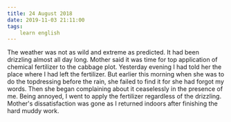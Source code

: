 ```yaml
---
title: 24 August 2018
date: 2019-11-03 21:11:00
tags:
    learn english
---
```


The weather was not as wild and extreme as predicted. It had been drizzling almost all day long. 
Mother said it was time for top application of chemical fertilizer to the cabbage plot. Yesterday evening I had told her the place where I had left the fertilizer. But earlier this morning when she was to do the topdressing before the rain, she failed to find it for she had forgot my words. Then she began complaining about it ceaselessly in the presence of me. Being annoyed, I went to apply the fertilizer regardless of the drizzling. Mother's dissatisfaction was gone as I returned indoors after finishing the hard muddy work. 